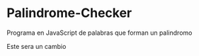 # Palindrome-Checker
Programa en JavaScript  de palabras que forman un palindromo 

Este sera un cambio 
